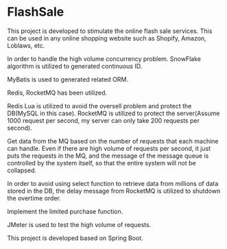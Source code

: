 # FlashSale
This project is developed to stimulate the online flash sale services. This can be used in any online shopping website such as Shopify, Amazon, Loblaws, etc.

In order to handle the high volume concurrency problem. SnowFlake algorithm is utilized to generated continuous ID.

MyBatis is used to generated related ORM.

Redis, RocketMQ has been utilized.

Redis Lua is utilized to avoid the oversell problem and protect the DB(MySQL in this case). RocketMQ is utilized to protect the server(Assume 1000 request per second, my server can only take 200 requests per second).

Get data from the MQ based on the number of requests that each machine can handle. Even if there are high volume of requests per second, it just puts the requests in the MQ, and the message of the message queue is controlled by the system itself, so that the entire system will not be collapsed.

In order to avoid using select function to retrieve data from millions of data stored in the DB, the delay message from RocketMQ is utilized to shutdown the overtime order. 

Implement the limited purchase function.

JMeter is used to test the high volume of requests.

This project is developed based on Spring Boot.
